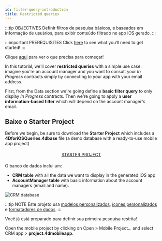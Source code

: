```yaml
---
id: filter-query-introduction
title: Restricted queries
---
```


:::tip OBJECTIVES Definir filtros de pesquisa básicos, e baseados em informação de usuários, para exibir conteúdo filtrado no app iOS gerado. :::

:::important PREREQUISITES Click [here](prerequisites.html) to see what you'll need to get started! :::

Clique [aqui](prerequisites.html) para ver o que precisa para começar!

</div>

In this tutorial, we'll cover **restricted queries** with a simple use case: imagine you're an account manager and you want to consult your *In Progress* contracts simply by connecting to your app with your email address.

First, from the Data section we're going define a **basic filter query** to only display *In Progress* contracts. Then we're going to apply a **user information-based filter** which will depend on the account manager's email.

## Baixe o Starter Project

Before we begin, be sure to download the **Starter Project** which includes a **4DforiOSQueries.4dbase** file (a demo database with a ready-to-use mobile app project)

<div style="text-align: center; margin-top: 20px; margin-bottom: 20px">
  <p spaces-before="0">
    <a class="button"
href="https://github.com/4d-for-ios/tutorial-RestrictedQueries/releases/latest/download/tutorial-RestrictedQueries.zip">STARTER PROJECT</a>
  </p>
</div>

O banco de dados inclui um:

* **CRM table** with all the data we want to display in the generated iOS app
* **AccountManager table** with basic information about the account managers (email and name).

![CRM database](assets/en/restricted-queries/CRMDatabase.png)

:::tip NOTE Este projeto usa [modelos personalizados](https://4d.github.io/4d-for-ios/docs/en/creating-listform-templates.html), [ícones personalizados](https://4d.github.io/4d-for-ios/docs/en/using-icons.html) e  [formatadores de dados](https://4d.github.io/4d-for-ios/docs/en/creating-data-formatter.html). :::

Você já está preparado para definir sua primeira pesquisa restrita!

Open the mobile project by clicking on Open > Mobile Project... and select CRM app > **project.4dmobileapp**.
